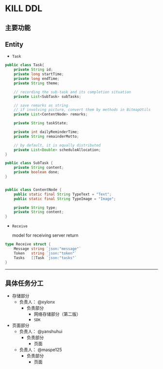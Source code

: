 # KILL DDL

## 主要功能



## Entity

- `Task`

```Java
public class Task{
    private String id;
    private long startTime;
    private long endTime;
    private String theme;

    // recording the sub-task and its completion situation
    private List<SubTask> subTasks;

    // save remarks as string
    // if involving picture, convert them by methods in BitmapUtils
    private List<ContentNode> remarks;

    private String taskState;

    private int dailyReminderTime;
    private String remainderMotto;

    // by default, it is equally distributed
    private List<Double> scheduleAllocation;
}

public class SubTask {
    private String content;
    private boolean done;
}


public class ContentNode {
    public static final String TypeText = "Text";
    public static final String TypeImage = "Image";

    private String type;
    private String content;
}
```

- `Receive`

  model for receiving server return

```go
type Receive struct {
	Message string `json:"message"`
	Token   string `json:"token"`
	Tasks   []Task `json:"tasks"`
}
```

---

## 具体任务分工

- 存储部分
  - 负责人： @xylonx
    - 负责部分
      - 网络存储部分（第二版）
      - `SDK`
- 页面部分
  - 负责人： @yanshuhui 
    - 负责部分
      - 页面
  - 负责人：  @maspe125
    - 负责部分
      - 页面



